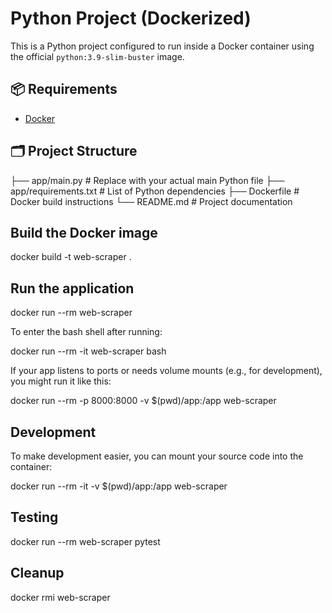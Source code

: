 # Python Project (Dockerized)

This is a Python project configured to run inside a Docker container using the official `python:3.9-slim-buster` image.

## 📦 Requirements

- [Docker](https://www.docker.com/products/docker-desktop)

## 🗂 Project Structure

├── app/main.py # Replace with your actual main Python file
├── app/requirements.txt # List of Python dependencies
├── Dockerfile # Docker build instructions
└── README.md # Project documentation

## Build the Docker image

docker build -t web-scraper .

## Run the application

docker run --rm web-scraper

To enter the bash shell after running:

docker run --rm -it web-scraper bash


If your app listens to ports or needs volume mounts (e.g., for development), you might run it like this:

docker run --rm -p 8000:8000 -v $(pwd)/app:/app web-scraper


## Development

To make development easier, you can mount your source code into the container:

docker run --rm -it -v $(pwd)/app:/app web-scraper

## Testing

docker run --rm web-scraper pytest

## Cleanup

docker rmi web-scraper
